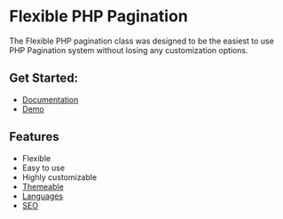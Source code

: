 # Flexible PHP Pagination

The Flexible PHP pagination class was designed to be the easiest to use PHP Pagination system without losing any customization options.

## Get Started:
- [Documentation](https://github.com/Modularr/Flexible-PHP-Pagination/blob/master/documentation.md "Flexible PHP Pagination Documentation")
- [Demo](https://github.com/Modularr/Flexible-PHP-Pagination/blob/master/demo/alloptions.php)

## Features
- Flexible
- Easy to use
- Highly customizable
- [Themeable](https://github.com/Modularr/Flexible-PHP-Pagination/blob/master/documentation.md#themes)
- [Languages](https://github.com/Modularr/Flexible-PHP-Pagination/blob/master/documentation.md#translated-text)
- [SEO](https://github.com/Modularr/Flexible-PHP-Pagination/blob/master/documentation.md#search-engine-optimized-links)
